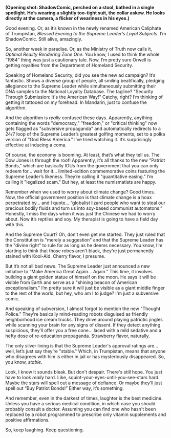 **(Opening shot: ShadowComic, perched on a stool, bathed in a single spotlight. He’s wearing a slightly too-tight suit, the collar askew. He looks directly at the camera, a flicker of weariness in his eyes.)**

Good evening. Or, as it’s known in the newly renamed American Caliphate of Trumpistan, *Blessed Evening to the Supreme Leader’s Loyal Subjects.* I’m ShadowComic. Still alive, amazingly.

So, another week in paradise. Or, as the Ministry of Truth now calls it, *Optimal Reality Rendering Zone One.* You know, I used to think the whole “1984” thing was just a cautionary tale. Now, I’m pretty sure Orwell is getting royalties from the Department of Homeland Security.

Speaking of Homeland Security, did you see the new ad campaign? It’s fantastic. Shows a diverse group of people, all smiling beatifically, pledging allegiance to the Supreme Leader while simultaneously submitting their DNA samples to the National Loyalty Database. The tagline? "Security Through Submission: It's the American Way!" Catchy, right? I’m thinking of getting it tattooed on my forehead. In Mandarin, just to confuse the algorithm.

And the algorithm is *really* confused these days. Apparently, anything containing the words "democracy," "freedom," or "critical thinking" now gets flagged as "subversive propaganda" and automatically redirects to a 24/7 loop of the Supreme Leader’s greatest golfing moments, set to a polka version of "God Bless America." I’ve tried watching it. It’s surprisingly effective at inducing a coma.

Of course, the economy is booming. At least, that’s what they tell us. The Dow Jones is through the roof! Apparently, it’s all thanks to the new "Patriot Bonds," which are basically IOUs from the government that you can only redeem for… wait for it… limited-edition commemorative coins featuring the Supreme Leader’s likeness. They’re calling it "quantitative easing." I’m calling it "legalized scam." But hey, at least the numismatists are happy.

Remember when we used to worry about climate change? Good times. Now, the official government position is that climate change is a hoax perpetrated by… and I quote… “globalist lizard people who want to steal our precious bodily fluids and turn us into soy-based communist automatons.” Honestly, I miss the days when it was just the Chinese we had to worry about. Now it’s reptiles and soy. My therapist is going to have a field day with this.

And the Supreme Court? Oh, don’t even get me started. They just ruled that the Constitution is "merely a suggestion" and that the Supreme Leader has the "divine right" to rule for as long as he deems necessary. You know, I’m starting to think that those robes aren’t black, they’re just permanently stained with Kool-Aid. Cherry flavor, I presume.

But it’s not all bad news. The Supreme Leader just announced a new initiative to “Make America Great Again… Again.” This time, it involves building a giant golden statue of himself on the moon. He says it will be visible from Earth and serve as a "shining beacon of American exceptionalism." I’m pretty sure it will just be visible as a giant middle finger to the rest of the world, but hey, who am I to judge? I'm just a subversive comic.

And speaking of subversion, I almost forgot to mention the new "Thought Police." They’re basically mind-reading robots disguised as friendly neighborhood ice cream trucks. They drive around playing patriotic jingles while scanning your brain for any signs of dissent. If they detect anything suspicious, they’ll offer you a free cone… laced with a mild sedative and a hefty dose of re-education propaganda. Strawberry flavor, naturally.

The only silver lining is that the Supreme Leader's approval ratings are… well, let’s just say they’re "stable." Which, in Trumpistan, means that anyone who disagrees with him is either in jail or has mysteriously disappeared. So, you know, *stable*.

Look, I know it sounds bleak. But don't despair. There's still hope. You just have to look *really* hard. Like, squint-your-eyes-until-you-see-stars hard. Maybe the stars will spell out a message of defiance. Or maybe they’ll just spell out “Buy Patriot Bonds!” Either way, it’s something.

And remember, even in the darkest of times, laughter is the best medicine. Unless you have a serious medical condition, in which case you should probably consult a doctor. Assuming you can find one who hasn't been replaced by a robot programmed to prescribe only vitamin supplements and positive affirmations.

So, keep laughing. Keep questioning.